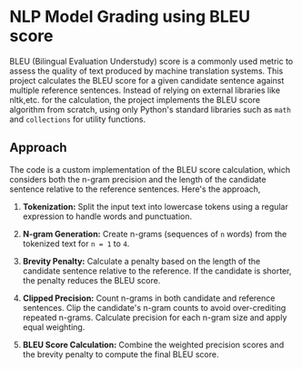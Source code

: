 
#       NLP Model Grading using BLEU score


BLEU (Bilingual Evaluation Understudy) score is a commonly used metric to assess the quality of text produced by machine translation systems.
This project calculates the BLEU  score for a given candidate sentence against multiple reference sentences.
Instead of relying on external libraries like nltk,etc. for the calculation, the project implements the BLEU score algorithm from scratch, using only Python's standard libraries such as `math` and `collections` for utility functions.




## Approach

The code is a custom implementation of the BLEU score calculation, which considers both the n-gram precision and the length of the candidate sentence relative to the reference sentences.
Here's the approach,


1. **Tokenization:** Split the input text into lowercase tokens using a regular expression to handle words and punctuation.

2. **N-gram Generation:** Create n-grams (sequences of `n` words) from the tokenized text for `n = 1` to `4`.

3. **Brevity Penalty:** Calculate a penalty based on the length of the candidate sentence relative to the reference. If the candidate is shorter, the penalty reduces the BLEU score.

4. **Clipped Precision:** Count n-grams in both candidate and reference sentences. Clip the candidate's n-gram counts to avoid over-crediting repeated n-grams. Calculate precision for each n-gram size and apply equal weighting.

5. **BLEU Score Calculation:** Combine the weighted precision scores and the brevity penalty to compute the final BLEU score.

















